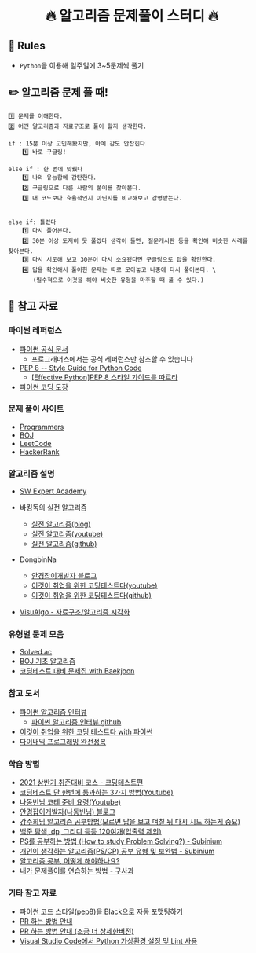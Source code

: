 <h1 align="center">
 🔥 알고리즘 문제풀이 스터디 🔥
</h1>


## 🧾 Rules
- `Python`을 이용해 일주일에 3~5문제씩 풀기



## ✏️ 알고리즘 문제 풀 때!
```
1️⃣ 문제를 이해한다.
2️⃣ 어떤 알고리즘과 자료구조로 풀이 할지 생각한다.

if : 15분 이상 고민해봤지만, 아예 감도 안잡힌다
	1️⃣ 바로 구글링!

else if : 한 번에 맞췄다
	1️⃣ 나의 유능함에 감탄한다.
	2️⃣ 구글링으로 다른 사람의 풀이를 찾아본다.
	3️⃣ 내 코드보다 효율적인지 아닌지를 비교해보고 감명받는다.
	 

else if: 틀렸다
	1️⃣ 다시 풀어본다.
	2️⃣ 30분 이상 도저히 못 풀겠다 생각이 들면, 질문게시판 등을 확인해 비슷한 사례를 찾아본다.
	3️⃣ 다시 시도해 보고 30분이 다시 소요됐다면 구글링으로 답을 확인한다.
	4️⃣ 답을 확인해서 풀이한 문제는 따로 모아놓고 나중에 다시 풀어본다. \
	   (필수적으로 이것을 해야 비슷한 유형을 마주할 때 풀 수 있다.)
```


## 📕 참고 자료
### 파이썬 레퍼런스
- [파이썬 공식 문서](https://docs.python.org/ko/3/)
	- 프로그래머스에서는 공식 레퍼런스만 참조할 수 있습니다
- [PEP 8 -- Style Guide for Python Code](https://www.python.org/dev/peps/pep-0008/)
  - [[Effective Python]PEP 8 스타일 가이드를 따르라](https://velog.io/@t1won/2.-PEP-8-%EC%8A%A4%ED%83%80%EC%9D%BC-%EA%B0%80%EC%9D%B4%EB%93%9C%EB%A5%BC-%EB%94%B0%EB%A5%B4%EB%9D%BC)
- [파이썬 코딩 도장](https://dojang.io/course/view.php?id=7)
### 문제 풀이 사이트
- [Programmers](https://programmers.co.kr/learn/challenges)
- [BOJ](https://www.acmicpc.net/)
- [LeetCode](https://leetcode.com/)
- [HackerRank](https://www.hackerrank.com/dashboard)
### 알고리즘 설명
- [SW Expert Academy](https://swexpertacademy.com/main/main.do)

- 바킹독의 실전 알고리즘
	- [실전 알고리즘(blog)](https://blog.encrypted.gg/category/%EA%B0%95%EC%A2%8C/%EC%8B%A4%EC%A0%84%20%EC%95%8C%EA%B3%A0%EB%A6%AC%EC%A6%98)
	- [실전 알고리즘(youtube)](https://www.youtube.com/watch?v=LcOIobH7ues&list=PLtqbFd2VIQv4O6D6l9HcD732hdrnYb6CY&ab_channel=BaaarkingDog)
	- [실전 알고리즘(github)](https://github.com/encrypted-def/basic-algo-lecture)

- DongbinNa
  - [안경잡이개발자 블로그](https://blog.naver.com/PostView.naver?isHttpsRedirect=true&blogId=ndb796&logNo=221226794899)
  - [이것이 취업을 위한 코딩테스트다(youtube)](https://www.youtube.com/watch?v=m-9pAwq1o3w&list=PLRx0vPvlEmdAghTr5mXQxGpHjWqSz0dgC&ab_channel=%EB%8F%99%EB%B9%88%EB%82%98)
  - [이것이 취업을 위한 코딩테스트다(github)](https://github.com/ndb796/python-for-coding-test)

- [VisuAlgo - 자료구조/알고리즘 시각화](https://visualgo.net/ko)
### 유형별 문제 모음
- [Solved.ac](https://solved.ac/)
- [BOJ 기초 알고리즘](_asset/BOJ_기초_알고리즘.png)
- [코딩테스트 대비 문제집 with Baekjoon](https://github.com/tony9402/baekjoon)


### 참고 도서
- [파이썬 알고리즘 인터뷰](http://www.kyobobook.co.kr/product/detailViewKor.laf?ejkGb=KOR&mallGb=KOR&barcode=9791189909178&orderClick=LEa&Kc=)
	- [파이썬 알고리즘 인터뷰 github](https://github.com/onlybooks/algorithm-interview)
- [이것이 취업을 위한 코딩 테스트다 with 파이썬](http://www.kyobobook.co.kr/product/detailViewKor.laf?ejkGb=KOR&mallGb=KOR&barcode=9791162243077&orderClick=LEa&Kc=)
- [다이내믹 프로그래밍 완전정복](http://www.kyobobook.co.kr/product/detailViewKor.laf?ejkGb=KOR&mallGb=KOR&barcode=9791162242063&orderClick=LEa&Kc=)

### 학습 방법
- [2021 상반기 취준대비 코스 - 코딩테스트편](https://thinline-it.tistory.com/8)
- [코딩테스트 단 한번에 통과하는 3가지 방법(Youtube)](https://www.youtube.com/watch?v=BHEVExiUFgU)
- [나동빈님 코테 준비 요령(Youtube)](https://www.youtube.com/watch?v=ukkLCl9yBvE)
- [안경잡이개발자(나동빈님) 블로그](https://m.blog.naver.com/PostView.naver?isHttpsRedirect=true&blogId=ndb796&logNo=221226794899)
- [강주희님 알고리즘 공부방법(모르면 답을 보고 며칠 뒤 다시 시도 하는게 중요)](https://medium.com/claudiajkang-life/%EC%95%8C%EA%B3%A0%EB%A6%AC%EC%A6%98-%EC%B4%88%EB%B3%B4%EC%97%90%EC%84%9C-%EB%B2%97%EC%96%B4%EB%82%98%EA%B8%B0-%EC%9C%84%ED%95%9C-%EC%97%AC%EC%A0%95-1ffb6bdfec6b)
- [백준 탐색, dp, 그리디 등등 120여개(입출력 제외)](https://log-laboratory.tistory.com/138)
- [PS를 공부하는 방법 (How to study Problem Solving?) - Subinium](https://subinium.github.io/how-to-study-problem-solving/)
- [개인이 생각하는 알고리즘(PS/CP) 공부 유형 및 보완법 - Subinium](https://subinium.github.io/PS-Study-Types-and-Complements/)
- [알고리즘 공부, 어떻게 해야하나요?](https://baactree.tistory.com/52)
- [내가 문제풀이를 연습하는 방법 - 구사과](https://koosaga.com/217)

### 기타 참고 자료
- [파이썬 코드 스타일(pep8)을 Black으로 자동 포맷팅하기](https://jonnung.dev/python/2019/11/10/python-black-uncompromising-code-formatter/)
- [PR 하는 방법 안내](https://wayhome25.github.io/git/2017/07/08/git-first-pull-request-story/)
- [PR 하는 방법 안내 (조금 더 상세한버전)](https://www.secmem.org/blog/2019/04/10/git_pr/)
- [Visual Studio Code에서 Python 가상환경 설정 및 Lint 사용](https://jhyeok.com/python-with-vscode/)